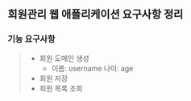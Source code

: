 ## 회원관리 웹 애플리케이션 요구사항 정리

### 기능 요구사항
> - 회원 도메인 생성
>   - 이름: username 나이: age
> - 회원 저장
> - 회원 목록 조회
